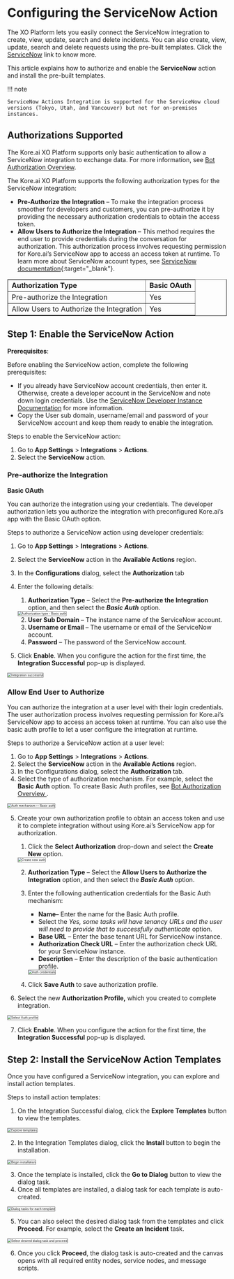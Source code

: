 # Configuring the ServiceNow Action

The XO Platform lets you easily connect the ServiceNow integration to create, view, update, search and delete incidents. You can also create, view, update, search and delete requests using the pre-built templates. Click the [ServiceNow](https://www.servicenow.com/) link to know more. 

This article explains how to authorize and enable the **ServiceNow** action and install the pre-built templates.

!!! note

    ServiceNow Actions Integration is supported for the ServiceNow cloud versions (Tokyo, Utah, and Vancouver) but not for on-premises instances.

## Authorizations Supported

The Kore.ai XO Platform supports only basic authentication to allow a ServiceNow integration to exchange data. For more information, see [Bot Authorization Overview](../../../../dev-tools/bot-authorization/bot-authentication). 

The Kore.ai XO Platform supports the following authorization types for the ServiceNow integration:

* **Pre-Authorize the Integration** – To make the integration process smoother for developers and customers, you can pre-authorize it by providing the necessary authorization credentials to obtain the access token. 
* **Allow Users to Authorize the Integration** – This method requires the end user to provide credentials during the conversation for authorization. This authorization process involves requesting permission for Kore.ai’s ServiceNow app to access an access token at runtime. To learn more about ServiceNow account types, see [ServiceNow documentation](https://docs.servicenow.com/en-US/bundle/tokyo-servicenow-platform/page/administer/subscription-management/reference/types-subscription.html){:target="_blank"}.

<table border="1">
  <tr>
   <td>
<strong>Authorization Type</strong>
   </td>
   <td><strong>Basic OAuth</strong>
   </td>
  </tr>
  <tr>
   <td>Pre-authorize the Integration
   </td>
   <td>Yes
   </td>
  </tr>
  <tr>
   <td>Allow Users to Authorize the Integration
   </td>
   <td>Yes
   </td>
  </tr>
</table>



## Step 1: Enable the ServiceNow Action 

**Prerequisites**:

Before enabling the ServiceNow action, complete the following prerequisites:

* If you already have ServiceNow account credentials, then enter it.  Otherwise, create a developer account in the ServiceNow and note down login credentials. Use the [ServiceNow Developer Instance Documentation](https://developer.servicenow.com/dev.do#!/learn/learning-plans/rome/new_to_servicenow/app_store_learnv2_buildmyfirstapp_rome_personal_developer_instances) for more information.
* Copy the User sub domain, username/email and password of your ServiceNow account and keep them ready to enable the integration.

Steps to enable the ServiceNow action:

1. Go to **App Settings** > **Integrations** > **Actions**.
2. Select the **ServiceNow** action.  


### Pre-authorize the Integration

**Basic OAuth**

You can authorize the integration using your credentials. The developer authorization lets you authorize the integration with preconfigured Kore.ai’s app with the Basic OAuth option. 

Steps to authorize a ServiceNow action using developer credentials:

1. Go to **App Settings** > **Integrations** > **Actions**.
2. Select the **ServiceNow** action in the **Available Actions** region.
3. In the **Configurations** dialog, select the **Authorization** tab 
4. Enter the following details:
    1. **Authorization Type** – Select the **Pre-authorize the Integration** option, and then select the **_Basic Auth_** option.  
    <img src="../images/servicenow-action-img2.png" alt="Authorization type - Basic auth" title="Authorization type - Basic auth" style="border: 1px solid gray;zoom:50%;"/>

    2. **User Sub Domain** – The instance name of the ServiceNow account.
    3. **Username or Email** – The username or email of the ServiceNow account.
    4. **Password** – The password of the ServiceNow account.
    
5. Click **Enable**. When you configure the action for the first time, the **Integration Successful**  pop-up is displayed.  
<img src="../images/servicenow-action-img3.png" alt="Integration successful" title="Integration successful" style="border: 1px solid gray;zoom:50%;"/>


### Allow End User to Authorize

You can authorize the integration at a user level with their login credentials. The user authorization process involves requesting permission for Kore.ai’s ServiceNow app to access an access token at runtime. You can also use the basic auth profile to let a user configure the integration at runtime. 

Steps to authorize a ServiceNow action at a user level:

1. Go to **App Settings** > **Integrations** > **Actions**.
2. Select the **ServiceNow** action in the **Available Actions** region.
3. In the Configurations dialog, select the **Authorization** tab.
4. Select the type of authorization mechanism. For example, select the **Basic Auth** option. To create Basic Auth profiles, see [Bot Authorization Overview ](../../../../dev-tools/bot-authorization/bot-authentication).  
<img src="../images/servicenow-action-img4.png" alt="Auth mechanism -- Basic auth" title="Auth mechanism -- Basic auth" style="border: 1px solid gray;zoom:50%;"/>

5. Create your own authorization profile to obtain an access token and use it to complete integration without using Kore.ai’s ServiceNow app for authorization.
    1. Click the **Select Authorization** drop-down and select the **Create New** option.  
    <img src="../images/servicenow-action-img5.png" alt="Create new auth" title="Create new auth" style="border: 1px solid gray;zoom:50%;"/>

    2. **Authorization Type** – Select the **Allow Users to Authorize the Integration** option, and then select the **_Basic Auth_** option.
    3. Enter the following authentication credentials for the Basic Auth mechanism:
        * **Name**– Enter the name for the Basic Auth profile.
        * Select the _Yes, some tasks will have tenancy URLs and the user will need to provide that to successfully authenticate_ option.
        * **Base URL** – Enter the base tenant URL for ServiceNow instance.
        * **Authorization Check URL** – Enter the authorization check URL for your ServiceNow instance.
        * **Description** – Enter the description of the basic authentication profile.  
        <img src="../images/servicenow-action-img6.png" alt="Auth credentials" title="Auth credentials" style="border: 1px solid gray;zoom:50%;"/>

    4. Click **Save Auth** to save authorization profile.

6. Select the new **Authorization Profile,** which you created to complete integration.  
<img src="../images/servicenow-action-img7.png" alt="Select Auth profile" title="Select Auth profile" style="border: 1px solid gray;zoom:50%;"/>

7. Click **Enable**. When you configure the action for the first time, the **Integration Successful**  pop-up is displayed.


## Step 2: Install the ServiceNow Action Templates

Once you have configured a ServiceNow integration, you can explore and install action templates.

Steps to install action templates:

1. On the Integration Successful dialog, click the **Explore Templates** button to view the templates.  
<img src="../images/servicenow-action-img8.png" alt="Explore templates" title="Explore templates" style="border: 1px solid gray;zoom:50%;"/>

2. In the Integration Templates dialog, click the **Install** button to begin the installation.  
<img src="../images/servicenow-action-img9.png" alt="Begin installation" title="Begin installation" style="border: 1px solid gray;zoom:50%;"/>

3. Once the template is installed, click the **Go to Dialog** button to view the dialog task.
4. Once all templates are installed, a dialog task for each template is auto-created.  
<img src="../images/servicenow-action-img10.png" alt="Dialog tasks for each template" title="Dialog tasks for each template" style="border: 1px solid gray;zoom:50%;"/>

5. You can also select the desired dialog task from the templates and click **Proceed**. For example, select the **Create an Incident** task.  
<img src="../images/servicenow-action-img11.png" alt="Select desired dialog task and proceed" title="Select desired dialog task and proceed" style="border: 1px solid gray;zoom:50%;"/>

6. Once you click **Proceed**, the dialog task is auto-created and the canvas opens with all required entity nodes, service nodes, and message scripts.